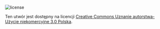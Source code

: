 ![license](https://i.creativecommons.org/l/by-nc/3.0/pl/88x31.png)

Ten utwór jest dostępny na licencji [Creative Commons Uznanie autorstwa-Użycie niekomercyjne 3.0 Polska](http://creativecommons.org/licenses/by-nc/3.0/pl/).